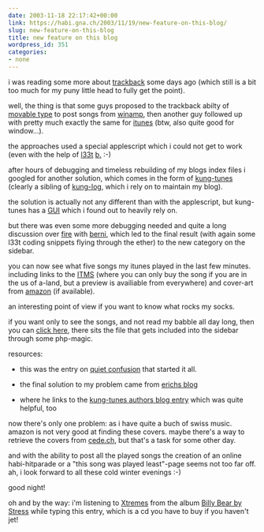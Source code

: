 ```yaml
---
date: 2003-11-18 22:17:42+00:00
link: https://habi.gna.ch/2003/11/19/new-feature-on-this-blog/
slug: new-feature-on-this-blog
title: new feature on this blog
wordpress_id: 351
categories:
- none
---
```


i was reading some more about [trackback](http://www.movabletype.org/trackback/) some days ago (which still is a bit too much for my puny little head to fully get the point).  

well, the thing is that some guys proposed to the trackback abilty of [movable type](http://www.movabletype.org/) to post songs from [winamp](http://www.winamp.com/), then another guy followed up with pretty much exactly the same for [itunes](https://apple.com/itunes/) (btw, also quite good for window...).  

the approaches used a special applescript which i could not get to work (even with the help of [l33t](http://www.geocities.com/mnstr_2000/translate.html) [b.](http://www.bernhardseefeld.ch/) :-)  

after hours of debugging and timeless rebuilding of my blogs index files i googled for another solution, which comes in the form of [kung-tunes](http://www.kung-foo.tv/itti.php) (clearly a sibling of [kung-log](http://www.kung-foo.tv/kunglog.php), which i rely on to maintain my blog).   

the solution is actually not any different than with the applescript, but kung-tunes has a [GUI](http://dictionary.reference.com/search?q=GUI) which i found out to heavily rely on.  

but  there was even some more debugging needed and quite a long discussion over [fire](http://fire.sourceforge.net/) with [berni](http://www.bernhardseefeld.ch/), which led to the final result (with again some l33t coding snippets flying through the ether) to the new category on the sidebar.   

you can now see what five songs my itunes played in the last few minutes. including links to the [ITMS](https://apple.com/itunes/store/) (where you can only buy the song if you are in the us of a-land, but a preview is availiable from everywhere) and cover-art from [amazon](https://amazon.com/) (if available).   

an interesting point of view if you want to know what rocks my socks.
  

if you want only to see the songs, and not read my babble all day long, then you can [click here](https://habi.gna.ch/blog/ipod/now_playing.html), there sits the file that gets included into the sidebar through some php-magic.  


resources: 


	
  * this was the entry on [quiet confusion](http://www.quietconfusion.com/2003/07/blogtunes.php) that started it all.

	
  * the final solution to my problem came from [erichs blog](http://www.s-phase.com/blog01/archive01/000052.html)

	
  * where he links to the [kung-tunes authors blog entry](http://www.kung-foo.tv/blog/archives/000484.php) which was quite helpful, too

	

now there's only one problem: as i have quite a buch of swiss music. amazon is not very good at finding these covers. maybe there's a way to retrieve the covers from [cede.ch](http://www1.cede.ch/), but that's a task for some other day.  

and with the ability to post all the played songs the creation of an online habi-hitparade or a "this song was played least"-page seems not too far off. ah, i look forward to all these cold winter evenings :-)
  

good night!  
  
  



oh and by the way: i'm listening to [Xtremes](http://www1.cede.ch/covers/mp3/352000/352216_1_8.mp3) from the album [Billy Bear by Stress](http://www1.cede.ch/de/music-cd/frames/frameset.cfm?aobj=352216) while typing this entry, which is a cd you have to buy if you haven't jet!
